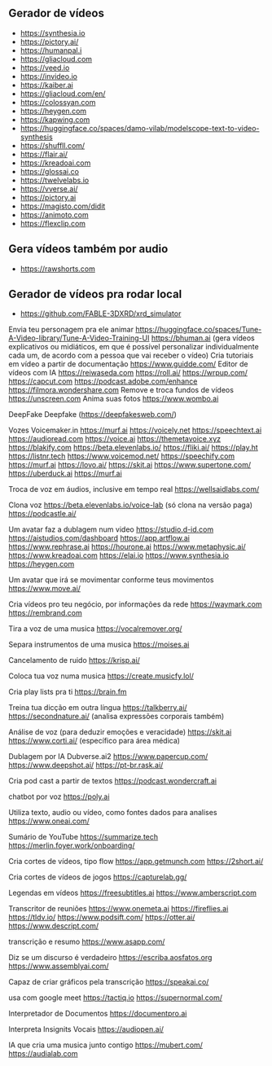 ## Gerador de vídeos

- https://synthesia.io
- https://pictory.ai/
- https://humanpal.i
- https://gliacloud.com
- https://veed.io
- https://invideo.io
- https://kaiber.ai
- https://gliacloud.com/en/
- https://colossyan.com
- https://heygen.com
- https://kapwing.com
- https://huggingface.co/spaces/damo-vilab/modelscope-text-to-video-synthesis
- https://shuffll.com/
- https://flair.ai/
- https://kreadoai.com
- https://glossai.co
- https://twelvelabs.io
- https://vverse.ai/
- https://pictory.ai
- https://magisto.com/didit
- https://animoto.com
- https://flexclip.com

## Gera vídeos também por audio

- https://rawshorts.com

## Gerador de vídeos pra rodar local

- https://github.com/FABLE-3DXRD/xrd_simulator

Envia teu personagem pra ele animar
https://huggingface.co/spaces/Tune-A-Video-library/Tune-A-Video-Training-UI 
https://bhuman.ai (gera vídeos explicativos ou midiáticos, em que é possível personalizar individualmente cada um, de acordo com a pessoa que vai receber o vídeo)
Cria tutoriais em vídeo a partir de documentação
https://www.guidde.com/
Editor de vídeos com IA
https://reiwaseda.com
https://roll.ai/
https://wrpup.com/
https://capcut.com
https://podcast.adobe.com/enhance
https://filmora.wondershare.com
Remove e troca fundos de vídeos
https://unscreen.com
Anima suas fotos
https://www.wombo.ai

DeepFake
Deepfake (https://deepfakesweb.com/)

Vozes 
Voicemaker.in
https://murf.ai
https://voicely.net
https://speechtext.ai
https://audioread.com
https://voice.ai
https://themetavoice.xyz
https://blakify.com
https://beta.elevenlabs.io/
https://fliki.ai/
https://play.ht
https://listnr.tech
https://www.voicemod.net/
https://speechify.com
https://murf.ai
https://lovo.ai/
https://skit.ai
https://www.supertone.com/
https://uberduck.ai
https://murf.ai

Troca de voz em áudios, inclusive em tempo real
https://wellsaidlabs.com/

Clona voz
https://beta.elevenlabs.io/voice-lab (só clona na versão paga)
https://podcastle.ai/

Um avatar faz a dublagem num video
https://studio.d-id.com
https://aistudios.com/dashboard
https://app.artflow.ai
https://www.rephrase.ai
https://hourone.ai
https://www.metaphysic.ai/
https://www.kreadoai.com
https://elai.io
https://www.synthesia.io
https://heygen.com

Um avatar que irá se movimentar conforme teus movimentos
https://www.move.ai/


Cria vídeos pro teu negócio, por informações da rede
https://waymark.com
https://rembrand.com

Tira a voz de uma musica
https://vocalremover.org/

Separa instrumentos de uma musica
https://moises.ai

Cancelamento de ruido
https://krisp.ai/

Coloca tua voz numa musica
https://create.musicfy.lol/

Cria play lists pra ti
https://brain.fm

Treina tua dicção em outra língua
https://talkberry.ai/
https://secondnature.ai/ (analisa expressões corporais também)

Análise de voz (para deduzir emoções e veracidade)
https://skit.ai
https://www.corti.ai/ (específico para área médica)


Dublagem por IA
Dubverse.ai2
https://www.papercup.com/
https://www.deepshot.ai/
https://pt-br.rask.ai/

Cria pod cast a partir de textos
https://podcast.wondercraft.ai

chatbot por voz
https://poly.ai

Utiliza texto, audio ou vídeo, como fontes dados para analises
https://www.oneai.com/

Sumário de YouTube
https://summarize.tech
https://merlin.foyer.work/onboarding/

Cria cortes de vídeos, tipo flow
https://app.getmunch.com
https://2short.ai/

Cria cortes de vídeos de jogos
https://capturelab.gg/

Legendas em vídeos
https://freesubtitles.ai
https://www.amberscript.com


Transcritor de reuniões
https://www.onemeta.ai
https://fireflies.ai
https://tldv.io/
https://www.podsift.com/
https://otter.ai/
https://www.descript.com/

transcrição e resumo
https://www.asapp.com/

Diz se um discurso é verdadeiro
https://escriba.aosfatos.org
https://www.assemblyai.com/

Capaz de criar gráficos pela transcrição
https://speakai.co/

usa com google meet
https://tactiq.io
https://supernormal.com/

Interpretador de Documentos
https://documentpro.ai

Interpreta Insignits Vocais
https://audiopen.ai/

IA que cria uma musica junto contigo
https://mubert.com/
https://audialab.com

